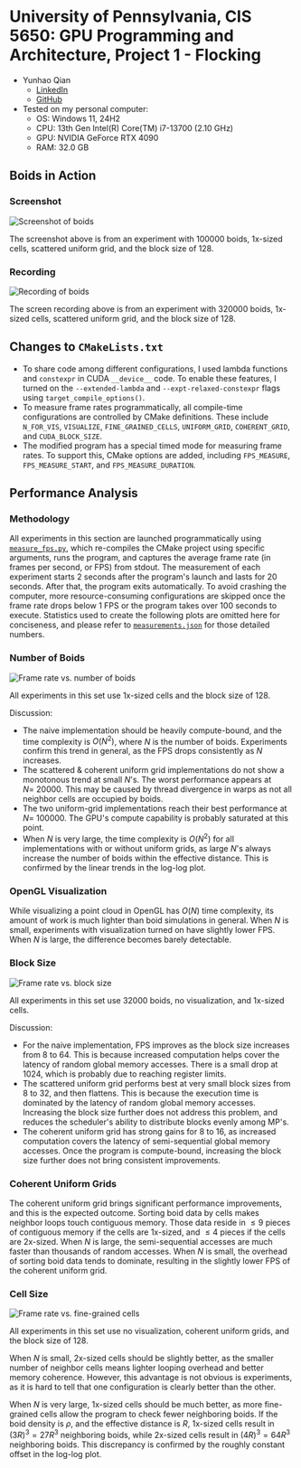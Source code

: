 # University of Pennsylvania, CIS 5650: GPU Programming and Architecture, Project 1 - Flocking

- Yunhao Qian
  - [LinkedIn](www.linkedin.com/in/yunhao-qian-026980170)
  - [GitHub](https://github.com/yunhao-qian)
- Tested on my personal computer:
  - OS: Windows 11, 24H2
  - CPU: 13th Gen Intel(R) Core(TM) i7-13700 (2.10 GHz)
  - GPU: NVIDIA GeForce RTX 4090
  - RAM: 32.0 GB

## Boids in Action

### Screenshot

![Screenshot of boids](images/Screenshot%20of%20boids.png)

The screenshot above is from an experiment with 100000 boids, 1x-sized cells, scattered uniform grid, and the block size of 128.

### Recording

![Recording of boids](images/Recording%20of%20boids.gif)

The screen recording above is from an experiment with 320000 boids, 1x-sized cells, scattered uniform grid, and the block size of 128.

## Changes to `CMakeLists.txt`

- To share code among different configurations, I used lambda functions and `constexpr` in CUDA `__device__` code. To enable these features, I turned on the `--extended-lambda` and `--expt-relaxed-constexpr` flags using `target_compile_options()`.
- To measure frame rates programmatically, all compile-time configurations are controlled by CMake definitions. These include `N_FOR_VIS`, `VISUALIZE`, `FINE_GRAINED_CELLS`, `UNIFORM_GRID`, `COHERENT_GRID`, and `CUDA_BLOCK_SIZE`.
- The modified program has a special timed mode for measuring frame rates. To support this, CMake options are added, including `FPS_MEASURE`, `FPS_MEASURE_START`, and `FPS_MEASURE_DURATION`.

## Performance Analysis

### Methodology

All experiments in this section are launched programmatically using [`measure_fps.py`](./scripts/measure_fps.py), which re-compiles the CMake project using specific arguments, runs the program, and captures the average frame rate (in frames per second, or FPS) from stdout. The measurement of each experiment starts 2 seconds after the program's launch and lasts for 20 seconds. After that, the program exits automatically. To avoid crashing the computer, more resource-consuming configurations are skipped once the frame rate drops below 1 FPS or the program takes over 100 seconds to execute. Statistics used to create the following plots are omitted here for conciseness, and please refer to [`measurements.json`](./scripts/measurements.json) for those detailed numbers.

### Number of Boids

![Frame rate vs. number of boids](images/Frame%20rate%20vs%20number%20of%20boids.png)

All experiments in this set use 1x-sized cells and the block size of 128.

Discussion:

- The naive implementation should be heavily compute-bound, and the time complexity is $O(N^2)$, where $N$ is the number of boids. Experiments confirm this trend in general, as the FPS drops consistently as $N$ increases.
- The scattered & coherent uniform grid implementations do not show a monotonous trend at small $N$'s. The worst performance appears at $N = ~20000$. This may be caused by thread divergence in warps as not all neighbor cells are occupied by boids.
- The two uniform-grid implementations reach their best performance at $N = ~100000$. The GPU's compute capability is probably saturated at this point.
- When $N$ is very large, the time complexity is $O(N^2)$ for all implementations with or without uniform grids, as large $N$'s always increase the number of boids within the effective distance. This is confirmed by the linear trends in the log-log plot.

### OpenGL Visualization

While visualizing a point cloud in OpenGL has $O(N)$ time complexity, its amount of work is much lighter than boid simulations in general. When $N$ is small, experiments with visualization turned on have slightly lower FPS. When $N$ is large, the difference becomes barely detectable.

### Block Size

![Frame rate vs. block size](images/Frame%20rate%20vs%20block%20size.png)

All experiments in this set use 32000 boids, no visualization, and 1x-sized cells.

Discussion:

- For the naive implementation, FPS improves as the block size increases from 8 to 64. This is because increased computation helps cover the latency of random global memory accesses. There is a small drop at 1024, which is probably due to reaching register limits.
- The scattered uniform grid performs best at very small block sizes from 8 to 32, and then flattens. This is because the execution time is dominated by the latency of random global memory accesses. Increasing the block size further does not address this problem, and reduces the scheduler's ability to distribute blocks evenly among MP's.
- The coherent uniform grid has strong gains for 8 to 16, as increased computation covers the latency of semi-sequential global memory accesses. Once the program is compute-bound, increasing the block size further does not bring consistent improvements.

### Coherent Uniform Grids

The coherent uniform grid brings significant performance improvements, and this is the expected outcome. Sorting boid data by cells makes neighbor loops touch contiguous memory. Those data reside in $\leq 9$ pieces of contiguous memory if the cells are 1x-sized, and $\leq 4$ pieces if the cells are 2x-sized. When $N$ is large, the semi-sequential accesses are much faster than thousands of random accesses. When $N$ is small, the overhead of sorting boid data tends to dominate, resulting in the slightly lower FPS of the coherent uniform grid.

### Cell Size

![Frame rate vs. fine-grained cells](images/Frame%20rate%20vs%20fine-grained%20cells.png)

All experiments in this set use no visualization, coherent uniform grids, and the block size of 128.

When $N$ is small, 2x-sized cells should be slightly better, as the smaller number of neighbor cells means lighter looping overhead and better memory coherence. However, this advantage is not obvious is experiments, as it is hard to tell that one configuration is clearly better than the other.

When $N$ is very large, 1x-sized cells should be much better, as more fine-grained cells allow the program to check fewer neighboring boids. If the boid density is $\rho$, and the effective distance is $R$, 1x-sized cells result in $(3 R)^3 = 27 R^3$ neighboring boids, while 2x-sized cells result in $(4 R)^3 = 64 R^3$ neighboring boids. This discrepancy is confirmed by the roughly constant offset in the log-log plot.
